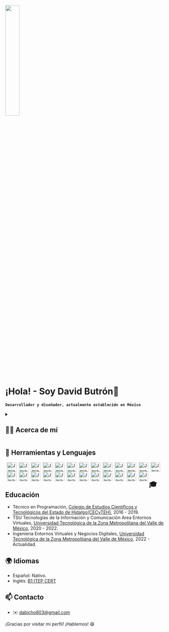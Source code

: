 <img src="https://media3.giphy.com/media/LaVp0AyqR5bGsC5Cbm/giphy.gif?cid=ecf05e47p1rfzmon7k3wqm2thso9wbs1xprqv8u7qkvihv0l&ep=v1_gifs_search&rid=giphy.gif&ct=g" width="30%"/>

# ¡Hola! - Soy David Butrón👋

**`Desarrollador y diseñador, actualmente establecido en México`**

<details> 
<summary><h2>👨‍💻 Acerca de mí</h2></summary> 

Hola, ¡bienvenido a mi perfil de GitHub! Me llamo Luis David Antonio Butrón y me apasiona la tecnología desde que tengo memoria. Mi primer encuentro con una PC de escritorio ocurrió cuando tenía solo cinco años, y desde entonces he estado maravillado por las posibilidades que ofrece la tecnología.

Comencé a estudiar programación en un colegio técnico, donde pude explorar diferentes lenguajes y frameworks, lo que me permitió descubrir mi pasión por el desarrollo de software. Durante mi estadía en la universidad (UTVAM), aprendí a trabajar en colaboración con otros en proyectos tecnológicos dentro y fuera de la institución. Además, por mi cuenta, he estudiado diseño de interfaces de usuario (UI) y experiencia de usuario (UX), lo que me ha permitido crear soluciones tecnológicas más intuitivas y atractivas.

Siempre estoy en constante aprendizaje y descubriendo cosas nuevas. Me encanta la música y los videojuegos, lo que ha aumentado mi interés en las computadoras y la tecnología. Siempre busco oportunidades para aprender más y mejorar mis habilidades.

Además, soy un defensor de la inclusión y la diversidad en la tecnología. Creo que todos deberían tener la oportunidad de aprender y desarrollar habilidades en este campo, y me involucro en proyectos y eventos que promueven estas ideas.

Si estás interesado en conocer más sobre mí, no dudes en contactarme. ¡Gracias por visitar mi perfil de GitHub!
</details>

## 🚀 Herramientas y Lenguajes

<img align="left" alt="Java" width="30px" style="padding-left: 5px;" src="https://cdn.jsdelivr.net/gh/devicons/devicon/icons/androidstudio/androidstudio-original.svg"/>
<img align="left" alt="Java" width="30px" style="padding-left: 5px;" src="https://cdn.jsdelivr.net/gh/devicons/devicon/icons/java/java-original.svg"/>
<img align="left" alt="Java" width="30px" style="padding-left: 5px;" src="https://cdn.jsdelivr.net/gh/devicons/devicon/icons/kotlin/kotlin-original.svg"/>
<img align="left" alt="Java" width="30px" style="padding-left: 5px;" src="https://cdn.jsdelivr.net/gh/devicons/devicon/icons/gradle/gradle-plain.svg"/>
<img align="left" alt="Java" width="30px" style="padding-left: 5px;" src="https://cdn.jsdelivr.net/gh/devicons/devicon/icons/apple/apple-original.svg"/>
<img align="left" alt="Java" width="30px" style="padding-left: 5px;" src="https://cdn.jsdelivr.net/gh/devicons/devicon/icons/dart/dart-original.svg"/>
<img align="left" alt="Java" width="30px" style="padding-left: 5px;" src="https://cdn.jsdelivr.net/gh/devicons/devicon/icons/flutter/flutter-original.svg" />
<img align="left" alt="Java" width="30px" style="padding-left: 5px;" src="https://cdn.jsdelivr.net/gh/devicons/devicon/icons/angularjs/angularjs-original.svg"/>
<img align="left" alt="Java" width="30px" style="padding-left: 5px;" src="https://cdn.jsdelivr.net/gh/devicons/devicon/icons/html5/html5-original.svg"/>
<img align="left" alt="Java" width="30px" style="padding-left: 5px;" src="https://cdn.jsdelivr.net/gh/devicons/devicon/icons/typescript/typescript-original.svg"/>
<img align="left" alt="Java" width="30px" style="padding-left: 5px;" src="https://cdn.jsdelivr.net/gh/devicons/devicon/icons/javascript/javascript-original.svg" />
<img align="left" alt="Java" width="30px" style="padding-left: 5px;" src="https://cdn.jsdelivr.net/gh/devicons/devicon/icons/mongodb/mongodb-original.svg" />
<img align="left" alt="Java" width="30px" style="padding-left: 5px;" src="https://cdn.jsdelivr.net/gh/devicons/devicon/icons/nodejs/nodejs-original.svg"/> 
<img align="left" alt="Java" width="30px" style="padding-left: 5px;" src="https://cdn.jsdelivr.net/gh/devicons/devicon/icons/wordpress/wordpress-original.svg" /> 
<img align="left" alt="Java" width="30px" style="padding-left: 5px;" src="https://cdn.jsdelivr.net/gh/devicons/devicon/icons/git/git-original.svg"/> 
<img align="left" alt="Java" width="30px" style="padding-left: 5px;" src="https://cdn.jsdelivr.net/gh/devicons/devicon/icons/moodle/moodle-original.svg" /> 
<img align="left" alt="Java" width="30px" style="padding-left: 5px;" src="https://cdn.jsdelivr.net/gh/devicons/devicon/icons/illustrator/illustrator-plain.svg"/> 
<img align="left" alt="Java" width="30px" style="padding-left: 5px;" src="https://cdn.jsdelivr.net/gh/devicons/devicon/icons/photoshop/photoshop-plain.svg" /> 
<img align="left" alt="Java" width="30px" style="padding-left: 5px;" src="https://cdn.jsdelivr.net/gh/devicons/devicon/icons/aftereffects/aftereffects-original.svg"/> 
<img align="left" alt="Java" width="30px" style="padding-left: 5px;" src="https://cdn.jsdelivr.net/gh/devicons/devicon/icons/unity/unity-original.svg" /> 
<img align="left" alt="Java" width="30px" style="padding-left: 5px;" src="https://cdn.jsdelivr.net/gh/devicons/devicon/icons/csharp/csharp-original.svg" /> 
<img align="left" alt="Java" width="30px" style="padding-left: 5px;" src="https://cdn.jsdelivr.net/gh/devicons/devicon/icons/figma/figma-original.svg"  /> 
<img align="left" alt="Java" width="30px" style="padding-left: 5px;" src="https://cdn.jsdelivr.net/gh/devicons/devicon/icons/python/python-original.svg" /> 
<img align="left" alt="Java" width="30px" style="padding-left: 5px;" src="https://cdn.jsdelivr.net/gh/devicons/devicon/icons/vscode/vscode-original.svg" /> 
<img align="left" alt="Java" width="30px" style="padding-left: 5px;" src="https://cdn.jsdelivr.net/gh/devicons/devicon/icons/blender/blender-original.svg" /> 

<br/>

#

## 🎓 Educación

- Técnico en Programación, [Colegio de Estudios Científicos y Tecnológicos del Estado de Hidalgo(CECyTEH)](http://www.cecyteh.edu.mx/), 2016 - 2019.
- TSU Tecnologías de la Información y Comunicación Area Entornos Virtuales, [Universidad Tecnológica de la Zona Metropolitana del Valle de México](https://utvam.edu.mx/), 2020 - 2022.
- Ingeníeria Entornos Virtuales y Negocios Digitales, [Universidad Tecnológica de la Zona Metropolitana del Valle de México](https://utvam.edu.mx/), 2022 - Actualidad.

 
## 🌍 Idiomas

- Español: Nativo.
- Inglés: [B1 ITEP CERT](https://www.iteptest.com/reports/ScoreReport.php?p=f470fdd03171fb2bfe46d29c9f3e9306Aty0z&uid=1682386816)


## :mailbox: Contacto

- :envelope: [dabicho803@gmail.com](mailto:dabicho803@gmail.com)


¡Gracias por visitar mi perfil! ¡Hablemos! 😄
